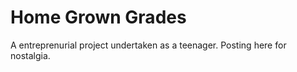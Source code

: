 # Home Grown Grades

A entreprenurial project undertaken as a teenager. Posting here for nostalgia.
